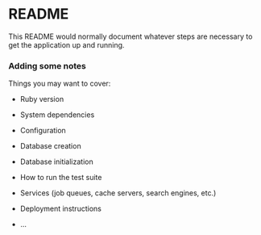# README

This README would normally document whatever steps are necessary to get the
application up and running.

### Adding some notes

Things you may want to cover:

* Ruby version

* System dependencies

* Configuration

* Database creation

* Database initialization

* How to run the test suite

* Services (job queues, cache servers, search engines, etc.)

* Deployment instructions

* ...
